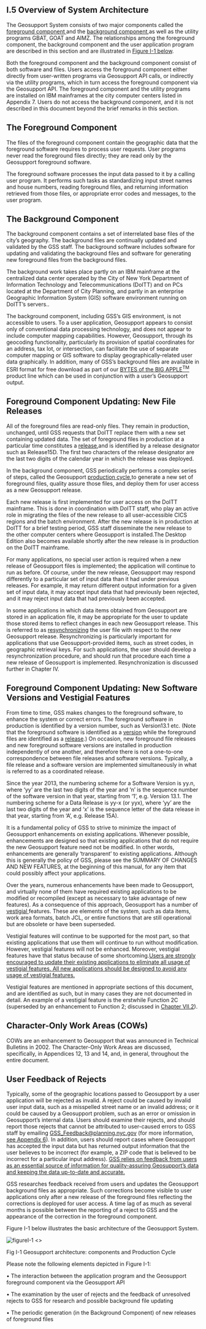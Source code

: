<h2>I.5 Overview of System Architecture</h2>

The Geosupport System consists of two major components called the <U>foreground component </U>and the <U>background component</U>,as well as the utility programs GBAT, GOAT and AIMZ.  The relationships among the foreground component, the background component and the user application program are described in this section and are illustrated in <a href="#figureI-1">Figure I-1 below</a>.  

Both the foreground component and the background component consist of both software and files.  Users access the foreground component either directly from user-written programs via Geosupport API calls, or indirectly via the utility programs, which in turn access the foreground component via the Geosupport API. The foreground component and the utility programs are installed on IBM mainframes at the city computer centers listed in Appendix 7.  Users do not access the background component, and it is not described in this document beyond the brief remarks in this section.  

## <span class=section_header id="chapterI.5.1">The Foreground Component</span>  
The files of the foreground component contain the geographic data that the foreground software requires to process user requests.  User programs never read the foreground files directly; they are read only by the Geosupport foreground software.  

The foreground software processes the input data passed to it by a calling user program.  It performs such tasks as standardizing input street names and house numbers, reading foreground files, and returning information retrieved from those files, or appropriate error codes and messages, to the user program.  

## <span class=section_header id="chapterI.5.2"> The Background Component </span>  
The background component contains a set of interrelated base files of the city’s geography.  The background files are continually updated and validated by the GSS staff.  The background software includes software for updating and validating the background files and software for generating new foreground files from the background files.  

The background work takes place partly on an IBM mainframe at the centralized data center operated by the City of New York Department of Information Technology and Telecommunications (DoITT) and on PCs located at the Department of City Planning, and partly in an enterprise Geographic Information System (GIS) software environment running on DoITT’s servers..  

The background component, including GSS’s GIS environment, is not accessible to users.  To a user application, Geosupport appears to consist only of conventional data processing technology, and does not appear to include computer mapping capabilities.  However, Geosupport, through its geocoding functionality, particularly its provision of spatial coordinates for an address, tax lot, or intersection, can facilitate the use of separate computer mapping or GIS software to display geographically-related user data graphically.  In addition, many of GSS’s background files are available in ESRI format for free download as part of our [BYTES of the BIG APPLE<sup>TM<sup>](http://www1.nyc.gov/site/planning/data-maps/open-data.page) product line which can be used in conjunction with a user’s Geosupport output.  

## <span class=section_header id="chapterI.5.3"> Foreground Component Updating:  New File Releases </span>  

All of the foreground files are read-only files.  They remain in production, unchanged, until GSS requests that DoITT replace them with a new set containing updated data.  The set of foreground files in production at a particular time constitutes a <U>release</U>,and is identified by a release designator such as Release15D.  The first two characters of the release designator are the last two digits of the calendar year in which the release was deployed.  

In the background component, GSS periodically performs a complex series of steps, called the Geosupport <U>production cycle</U>,to generate a new set of foreground files, quality assure those files, and deploy them for user access as a new Geosupport release.  

Each new release is first implemented for user access on the DoITT mainframe.  This is done in coordination with DoITT staff, who play an active role in migrating the files of the new release to all user-accessible CICS regions and the batch environment.  After the new release is in production at DoITT for a brief testing period, GSS staff disseminate the new release to the other computer centers where Geosupport is installed.The Desktop Edition also becomes available shortly after the new release is in production on the DoITT mainframe.  

For many applications, no special user action is required when a new release of Geosupport files is implemented; the application will continue to run as before.  Of course, under the new release, Geosupport may respond differently to a particular set of input data than it had under previous releases.  For example, it may return different output information for a given set of input data, it may accept input data that had previously been rejected, and it may reject input data that had previously been accepted.  

In some applications in which data items obtained from Geosupport are stored in an application file, it may be appropriate for the user to update those stored items to reflect changes in each new Geosupport release.  This is referred to as <u>resynchronizing</u> the user file with respect to the new Geosupport release.  Resynchronizing is particularly important for applications that use Geosupport-provided items, such as street codes, in geographic retrieval keys.  For such applications, the user should develop a resynchronization procedure, and should run that procedure each time a new release of Geosupport is implemented.  Resynchronization is discussed further in Chapter IV.  

## <span class=section_header id="chapterI.5.4">Foreground Component Updating:  New Software Versions and Vestigial Features</span>  

From time to time, GSS makes changes to the foreground software, to enhance the system or correct errors.  The foreground software in production is identified by a version number, such as Version13.1 etc.  (Note that the foreground software is identified as a <u>version</u> while the foreground files are identified as a <u> release</u>.) On occasion, new foreground file releases and new foreground software versions are installed in production independently of one another, and therefore there is not a one-to-one correspondence between file releases and software versions.  Typically, a file release and a software version are implemented simultaneously in what is referred to as a coordinated release.  

Since the year 2013, the numbering scheme for a Software Version is yy.n, where ‘yy’ are the last two digits of the year and ‘n’ is the sequence number of the software version in that year, starting from ‘1’, e.g. Version 13.1.  The numbering scheme for a Data Release is yy-x (or yyx), where ‘yy’ are the last two digits of the year and ‘x’ is the sequence letter of the data release in that year, starting from ‘A’, e.g. Release 15A).  

It is a fundamental policy of GSS to strive to minimize the impact of Geosupport enhancements on existing applications.  Whenever possible, enhancements are designed so that existing applications that do not require the new Geosupport feature need not be modified.  In other words, enhancements are generally ‘transparent’ to existing applications.  Although this is generally the policy of GSS, please see the SUMMARY OF CHANGES AND NEW FEATURES, at the beginning of this manual, for any item that could possibly affect your applications.  

Over the years, numerous enhancements have been made to Geosupport, and virtually none of them have required existing applications to be modified or recompiled (except as necessary to take advantage of new features).  As a consequence of this approach, Geosupport has a number of <U> vestigial </U> features.  These are elements of the system, such as data items, work area formats, batch JCL, or entire functions that are still operational but are obsolete or have been superseded.  

Vestigial features will continue to be supported for the most part, so that existing applications that use them will continue to run without modification.  However, vestigial features will not be enhanced.  Moreover, vestigial features have that status because of some shortcoming.<U>Users are strongly encouraged to update their existing applications to eliminate all usage of vestigial features.  All new applications should be designed to avoid any usage of vestigial features.</U>  

Vestigial features are mentioned in appropriate sections of this document, and are identified as such, but in many cases they are not documented in detail.  An example of a vestigial feature is the erstwhile Function 2C (superseded by an enhancement to Function 2; discussed in [Chapter VII.2](../chapters/chapterVII/section02/)).  

## <span class=section_header id="chapterI.5.5">Character-Only Work Areas  (COWs) </span>  

COWs are an enhancement to Geosupport that was announced in Technical Bulletins in 2002.  The Character-Only Work Areas are discussed, specifically, in Appendices 12, 13 and 14, and, in general, throughout the entire document.  

## <span class=section_header id="chapterI.5.6">User Feedback of Rejects </span>  

Typically, some of the geographic locations passed to Geosupport by a user application will be rejected as invalid.  A reject could be caused by invalid user input data, such as a misspelled street name or an invalid address; or it could be caused by a Geosupport problem, such as an error or omission in Geosupport’s internal data.  Users should examine their rejects, and should report those rejects that cannot be attributed to user-caused errors to GSS staff by emailing <a href="mailto:GSS_Feedback@planning.nyc.gov">GSS_Feedback@planning.nyc.gov</a> (for more information, [see Appendix 6](../appendices/appendix06/)).  In addition, users should report cases where Geosupport has accepted the input data but has returned output information that the user believes to be incorrect (for example, a ZIP code that is believed to be incorrect for a particular input address). <U>GSS relies on feedback from users as an essential source of information for quality-assuring Geosupport’s data and keeping the data up-to-date and accurate.</U>  

GSS researches feedback received from users and updates the Geosupport background files as appropriate.  Such corrections become visible to user applications only after a new release of the foreground files reflecting the corrections is deployed for user access.  A time lag of as much as several months is possible between the reporting of a reject to GSS and the appearance of the correction in the foreground component.  

<span id="figureI-1">Figure I-1 below</span> illustrates the basic architecture of the Geosupport System.


![figureI-1 <>](/img/figureI-1.png "GeosupportArchitecture Logo")  
<div class="img_tagline"> Fig I-1 Geosupport architecture: components and Production Cycle </div>  

Please note the following elements depicted in Figure I-1:  

•	The interaction between the application program and the Geosupport foreground component via the Geosupport API

•	The examination by the user of rejects and the feedback of unresolved rejects to GSS for research and possible background file updating

•	The periodic generation (in the Background Component) of new releases of foreground files
